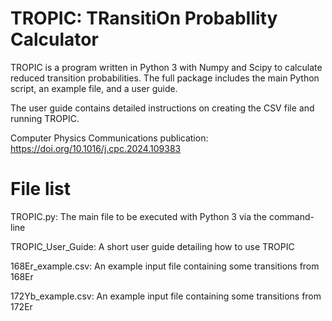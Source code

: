 # TROPIC: TRansitiOn ProbabIlity Calculator

TROPIC is a program written in Python 3 with Numpy and Scipy to calculate reduced transition probabilities. 
The full package includes the main Python script, an example file, and a user guide.

The user guide contains detailed instructions on creating the CSV file and running TROPIC.

Computer Physics Communications publication: https://doi.org/10.1016/j.cpc.2024.109383

# File list
TROPIC.py: The main file to be executed with Python 3 via the command-line

TROPIC_User_Guide: A short user guide detailing how to use TROPIC

168Er_example.csv: An example input file containing some transitions from 168Er

172Yb_example.csv: An example input file containing some transitions from 172Er
